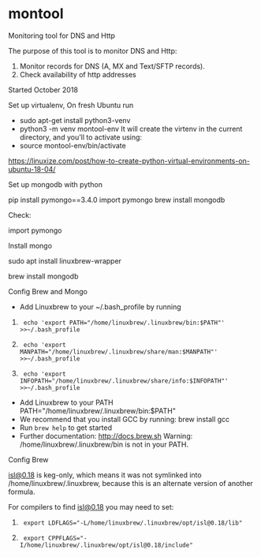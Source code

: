 # montool
Monitoring tool for DNS and Http


  The purpose of this tool is to monitor DNS and Http:
  1. Monitor records for DNS (A, MX and Text/SFTP records).
  2. Check availability of http addresses
  
  
  Started October 2018


  Set up virtualenv,  On fresh Ubuntu run
  - sudo apt-get install python3-venv
  -  python3 -m venv montool-env
  It will create the virtenv in the current directory, and you'll to activate using:
  - source montool-env/bin/activate
  
https://linuxize.com/post/how-to-create-python-virtual-environments-on-ubuntu-18-04/ 


Set up mongodb with python

pip install pymongo==3.4.0 
import pymongo
brew install mongodb 

Check:

import pymongo

Install mongo

sudo apt install linuxbrew-wrapper

brew install mongodb

Config Brew and Mongo

- Add Linuxbrew to your ~/.bash_profile by running

1.      echo 'export PATH="/home/linuxbrew/.linuxbrew/bin:$PATH"' >>~/.bash_profile
2.      echo 'export MANPATH="/home/linuxbrew/.linuxbrew/share/man:$MANPATH"' >>~/.bash_profile
3.      echo 'export INFOPATH="/home/linuxbrew/.linuxbrew/share/info:$INFOPATH"' >>~/.bash_profile
- Add Linuxbrew to your PATH
        PATH="/home/linuxbrew/.linuxbrew/bin:$PATH"
- We recommend that you install GCC by running:
    brew install gcc
- Run `brew help` to get started
- Further documentation: 
    http://docs.brew.sh
Warning: /home/linuxbrew/.linuxbrew/bin is not in your PATH.

Config Brew

isl@0.18 is keg-only, which means it was not symlinked into /home/linuxbrew/.linuxbrew,
because this is an alternate version of another formula.

For compilers to find isl@0.18 you may need to set:
1.      export LDFLAGS="-L/home/linuxbrew/.linuxbrew/opt/isl@0.18/lib"
2.      export CPPFLAGS="-I/home/linuxbrew/.linuxbrew/opt/isl@0.18/include"


